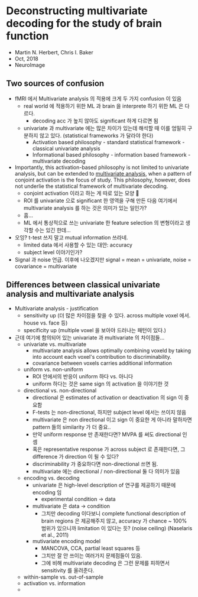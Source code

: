 # Deconstructing multivariate decoding for the study of brain function

* Martin N. Herbert, Chris I. Baker
* Oct, 2018
* NeuroImage

## Two sources of confusion

* fMRI 에서 Multivariate analysis 의 적용에 크게 두 가지 confusion 이 있음
  * real world 에 적용하기 위한 ML 과 brain 을 interprete 하기 위한 ML 은 다르다.
    * decoding acc 가 높지 않아도 significant 하게 다르면 됨
  * univariate 과 multivariate 에는 많은 차이가 있는데 해석할 때 이를 엄밀히 구분하지 않고 있다. (statistical frameworks 가 달라야 한다)
    * Activation based philosophy - standard statistical framework - classical univariate analysis
    * Informational based philosophy - information based framework - multivariate decoding
* Importantly, this activation-based philosophy is not limited to univariate analysis, but can be extended to [multivariate analysis](http://www.sciencedirect.com.ssl.libmeta.knou.ac.kr:8010/topics/medicine-and-dentistry/multivariate-analysis), when a pattern of conjoint activation is the focus of study. This philosophy, however, does not underlie the statistical framework of multivariate decoding.
  * conjoint activation 이라고 하는 게 따로 있는 모양 🤔
  * ROI 를 univariate 으로 significant 한 영역을 구해 만든 다음 여기에서 multivariate analysis 를 하는 것은 의미가 있는 일인가?
  * 흠...
  * ML 에서 통상적으로 쓰는 univariate 한 feature selection 의 변형이라고 생각할 수는 있긴 한데...
* 오잉? t-test 쓰지 말고 mutual information 쓰라네.
  * limited data 에서 사용할 수 있는 대안: accuracy
  * subject level 이야기인가?
* Signal 과 noise 언급. 이후에 나오겠지만 signal = mean = univariate, noise = covariance = multivariate

## Differences between classical univariate analysis and multivariate analysis

* Multivariate analysis - justification
  * sensitivity up (더 많은 차이점을 찾을 수 있다. across multiple voxel 에서. house vs. face 등)
  * specificity up (multiple voxel 을 보아야 드러나는 패턴이 있다.)
* 근데 여기에 함의되어 있는 univariate 과 multivariate 의 차이점들...
  * univariate vs. multivariate
    * multivariate analysis allows optimally combining voxeld by taking into account each voxel's contribution to discriminability.
    * covariance between voxels carries additional information
  * uniform vs. non-uniform
    * ROI 안에서의 반응이 uniform 하다 vs. 아니다
    * uniform 하다는 것은 same sign 의 activation 을 이야기한 것
  * directional vs. non-directional
    * directional 은 estimates of activation or deactivation 의 sign 이 중요함
    * F-tests 는 non-directional, 하지만 subject level 에서는 쓰이지 않음
    * multivariate 은 non directional 이고 sign 이 중요한 게 아니라 말하자면 pattern 들의 similarity 가 더 중요..
    * 만약 uniform response 만 존재한다면? MVPA 를 써도 directional 인 셈
    * 혹은 representative response 가 across subject 로 존재한다면, 그 difference 가 direction 이 될 수 있다?
    * discriminability 가 중요하다면 non-directional 쓰면 됨.
    * multivariate 에는 directional / non-directional 둘 다 의미가 있음
  * encoding vs. decoding
    * univariate 은 high-level description of 연구를 제공하기 때문에 encoding 임
      * experimental condition → data
    * multivariate 은 data → condition 
      * 그치만 decoding 이다보니 complete functional description of brain regions 은 제공해주지 않고, accuracy 가 chance ~ 100% 범위가 있으니까 limitation 이 있다는 듯? (noise ceiling) (Naselaris et al., 2011)
    * mutivariate encoding model
      * MANCOVA, CCA, partial least squares 등
      * 그치만 잘 안 쓰이는 여러가지 문제점들이 있음. 
      * 그에 비해 multivariate decoding 은 그런 문제를 피하면서 sensitivity 를 올려준다.
  * within-sample vs. out-of-sample
  * activation vs. information
  * 